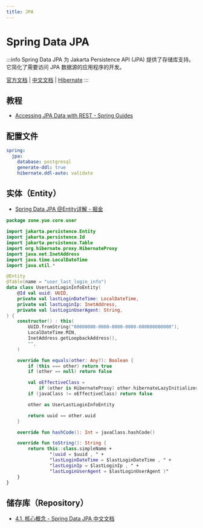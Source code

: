 ```yaml
---
title: JPA
---
```


# Spring Data JPA

:::info
Spring Data JPA 为 Jakarta Persistence API (JPA) 提供了存储库支持。
它简化了需要访问 JPA 数据源的应用程序的开发。

[官方文档](https://docs.spring.io/spring-data/jpa/docs/current/reference/html/)
| [中文文档](https://springdoc.cn/spring-data-jpa/)
| [Hibernate](https://hibernate.org/)
:::

## 教程

- [Accessing JPA Data with REST - Spring Guides](https://spring.io/guides/gs/accessing-data-rest/)

## 配置文件

```yaml title="src/main/resources/application.yaml"
spring:
  jpa:
    database: postgresql
    generate-ddl: true
    hibernate.ddl-auto: validate
```

## 实体（Entity）

- [Spring Data JPA @Entity详解 - 掘金](https://juejin.cn/post/7143048935739752484)

```kotlin title="src/main/kotlin/zone/yue/core/user/UserLastLoginInfoEntity.kt"
package zone.yue.core.user

import jakarta.persistence.Entity
import jakarta.persistence.Id
import jakarta.persistence.Table
import org.hibernate.proxy.HibernateProxy
import java.net.InetAddress
import java.time.LocalDateTime
import java.util.*

@Entity
@Table(name = "user_last_login_info")
data class UserLastLoginInfoEntity(
    @Id val uuid: UUID,
    private val lastLoginDateTime: LocalDateTime,
    private val lastLoginIp: InetAddress,
    private val lastLoginUserAgent: String,
) {
    constructor() : this(
        UUID.fromString("00000000-0000-0000-0000-000000000000"),
        LocalDateTime.MIN,
        InetAddress.getLoopbackAddress(),
        "",
    )

    override fun equals(other: Any?): Boolean {
        if (this === other) return true
        if (other == null) return false

        val oEffectiveClass =
            if (other is HibernateProxy) other.hibernateLazyInitializer.persistentClass else other.javaClass
        if (javaClass != oEffectiveClass) return false

        other as UserLastLoginInfoEntity

        return uuid == other.uuid
    }

    override fun hashCode(): Int = javaClass.hashCode()

    override fun toString(): String {
        return this::class.simpleName +
                "(uuid = $uuid , " +
                "lastLoginDateTime = $lastLoginDateTime , " +
                "lastLoginIp = $lastLoginIp , " +
                "lastLoginUserAgent = $lastLoginUserAgent )"
    }
}
```

## 储存库（Repository）

- [4.1. 核心概念 - Spring Data JPA 中文文档](https://springdoc.cn/spring-data-jpa/#repositories.core-concepts)
